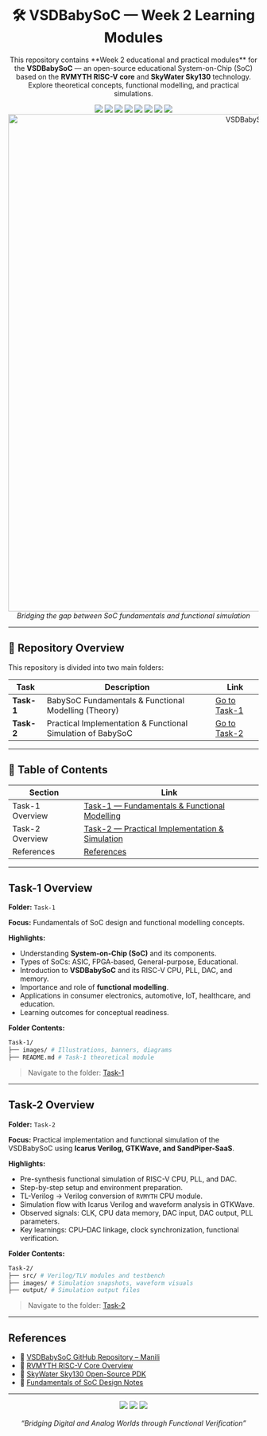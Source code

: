 <div align="center">
  <h1>🛠️ VSDBabySoC — Week 2 Learning Modules</h1>
  <p>
    This repository contains **Week 2 educational and practical modules** for the  
    <b>VSDBabySoC</b> — an open-source educational System-on-Chip (SoC) based on the  
    <b>RVMYTH RISC-V core</b> and <b>SkyWater Sky130</b> technology.  
    Explore theoretical concepts, functional modelling, and practical simulations.  
  </p>
    <!-- Badges -->
  <img src="https://img.shields.io/badge/Week2-BabySoC_Fundamentals-blue?style=for-the-badge" />
  <img src="https://img.shields.io/badge/SoC-Design_Concepts-green?style=for-the-badge" />
  <img src="https://img.shields.io/badge/RISC--V-VSDBabySoC-red?style=for-the-badge" />
  <img src="https://img.shields.io/badge/Technology-Sky130-lightgrey?style=for-the-badge" />
  <img src="https://img.shields.io/badge/Week2-Functional_Simulation-blue?style=for-the-badge" />
  <img src="https://img.shields.io/badge/SoC-BabySoC-green?style=for-the-badge" />
  <img src="https://img.shields.io/badge/RISC--V-CPU_Core-red?style=for-the-badge" />
  <img src="https://img.shields.io/badge/Tools-IcarusVerilog|GTKWave-blue?style=for-the-badge" />

  <img src="images/vsdbabysoc_banner.png" alt="VSDBabySoC Banner" width="1000"/>
  <br/>
  <em>Bridging the gap between SoC fundamentals and functional simulation</em>
</div>

---

## 📁 Repository Overview

This repository is divided into two main folders:

| Task | Description | Link |
|------|-------------|------|
| **Task-1** | BabySoC Fundamentals & Functional Modelling (Theory) | [Go to Task-1](./Task-1) |
| **Task-2** | Practical Implementation & Functional Simulation of BabySoC | [Go to Task-2](./Task-2) |

---

## 📖 Table of Contents

| Section | Link |
|---------|------|
| Task-1 Overview | [Task-1 — Fundamentals & Functional Modelling](#task-1-overview) |
| Task-2 Overview | [Task-2 — Practical Implementation & Simulation](#task-2-overview) |
| References | [References](#references) |

---

## Task-1 Overview

**Folder:** `Task-1`  

**Focus:** Fundamentals of SoC design and functional modelling concepts.

**Highlights:**
- Understanding **System-on-Chip (SoC)** and its components.
- Types of SoCs: ASIC, FPGA-based, General-purpose, Educational.
- Introduction to **VSDBabySoC** and its RISC-V CPU, PLL, DAC, and memory.
- Importance and role of **functional modelling**.
- Applications in consumer electronics, automotive, IoT, healthcare, and education.
- Learning outcomes for conceptual readiness.

**Folder Contents:**
```bash
Task-1/
├── images/ # Illustrations, banners, diagrams
├── README.md # Task-1 theoretical module
```

> Navigate to the folder: [Task-1](./Task-1)

---

## Task-2 Overview

**Folder:** `Task-2`  

**Focus:** Practical implementation and functional simulation of the VSDBabySoC using **Icarus Verilog, GTKWave, and SandPiper-SaaS**.

**Highlights:**
- Pre-synthesis functional simulation of RISC-V CPU, PLL, and DAC.
- Step-by-step setup and environment preparation.
- TL-Verilog → Verilog conversion of `RVMYTH` CPU module.
- Simulation flow with Icarus Verilog and waveform analysis in GTKWave.
- Observed signals: CLK, CPU data memory, DAC input, DAC output, PLL parameters.
- Key learnings: CPU–DAC linkage, clock synchronization, functional verification.

**Folder Contents:**
```bash
Task-2/
├── src/ # Verilog/TLV modules and testbench
├── images/ # Simulation snapshots, waveform visuals
├── output/ # Simulation output files
```


> Navigate to the folder: [Task-2](./Task-2)

---

## References

- 📘 [VSDBabySoC GitHub Repository – Manili](https://github.com/manili/VSDBabySoC)  
- 📗 [RVMYTH RISC-V Core Overview](https://github.com/shivanishah269/riscv-myth)  
- 📙 [SkyWater Sky130 Open-Source PDK](https://skywater-pdk.readthedocs.io/en/main/)  
- 📘 [Fundamentals of SoC Design Notes](https://github.com/hemanthkumardm/SFAL-VSD-SoCJourney/tree/main/11.%20Fundamentals%20of%20SoC%20Design)  

---

<div align="center">
  <img src="https://img.shields.io/badge/Simulation-Completed-success?style=for-the-badge" />
  <img src="https://img.shields.io/badge/Tools-IcarusVerilog%20|%20GTKWave%20|%20SandPiper-blue?style=for-the-badge" />
  <img src="https://img.shields.io/badge/Technology-Sky130-lightgrey?style=for-the-badge" />
  <br/><br/>
  <em>“Bridging Digital and Analog Worlds through Functional Verification”</em>
</div>

